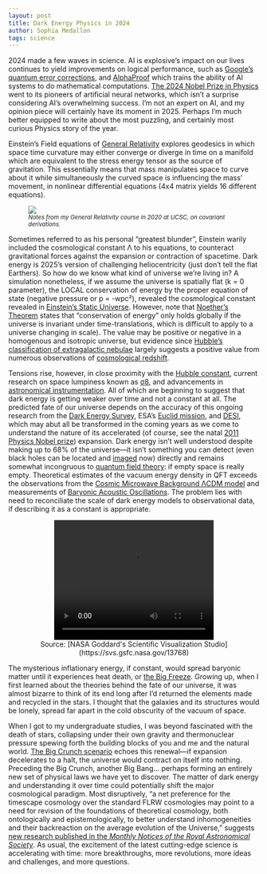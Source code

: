 ```yaml
---
layout: post
title: Dark Energy Physics in 2024
author: Sophia Medallon
tags: science
---
```


2024 made a few waves in science. AI is explosive’s impact on our lives continues to yield improvements on logical performance, such as [Google’s quantum error corrections](https://www.nature.com/articles/s41586-024-08449-y), and [AlphaProof](https://deepmind.google/discover/blog/ai-solves-imo-problems-at-silver-medal-level/) which trains the ability of AI systems to do mathematical computations. [The 2024 Nobel Prize in Physics](https://www.nobelprize.org/prizes/physics/2024/press-release/) went to its pioneers of artificial neural networks, which isn’t a surprise considering AI’s overwhelming success. I’m not an expert on AI, and my opinion piece will certainly have its moment in 2025. Perhaps I’m much better equipped to write about the most puzzling, and certainly most curious Physics story of the year. 

Einstein’s Field equations of [General Relativity](https://physics.info/general-relativity/) explores geodesics in which space time curvature may either converge or diverge in time on a manifold which are equivalent to the stress energy tensor as the source of gravitation. This essentially means that mass manipulates space to curve about it while simultaneously the curved space is influencing the mass’ movement, in nonlinear differential equations (4x4 matrix yields 16 different equations). 

<figure>
  <img src='/images/GRclass.png'>
  <figcaption><small> <i> Notes from my General Relativity course in 2020 at UCSC, on covariant derivations. </i></small></figcaption>
</figure>

Sometimes referred to as his personal “greatest blunder”, Einstein warily included the cosmological constant Λ to his equations, to counteract gravitational forces against the expansion or contraction of spacetime. Dark energy is 2025’s version of challenging heliocentricity (just don’t tell the flat Earthers). So how do we know what kind of universe we’re living in? A simulation nonetheless, if we assume the universe is spatially flat (k = 0 parameter), the LOCAL conservation of energy by the proper equation of state (negative pressure or p = -wpc²), revealed the cosmological constant revealed in [Einstein’s Static Universe](https://einsteinpapers.press.princeton.edu/vol6-trans/433). However, note that [Noether’s Theorem](https://profoundphysics.com/noethers-theorem-a-complete-guide/) states that “conservation of energy” only holds globally if the universe is invariant under time-translations, which is difficult to apply to a universe changing in scale). The value may be positive or negative in a homogenous and isotropic universe, but evidence since [Hubble’s classification of extragalactic nebulae](https://ui.adsabs.harvard.edu/abs/1926ApJ....64..321H/abstract) largely suggests a positive value from numerous observations of [cosmological redshift](https://science.nasa.gov/mission/hubble/science/science-behind-the-discoveries/hubble-cosmological-redshift/). 

Tensions rise, however, in close proximity with the [Hubble constant](https://www.scientificamerican.com/article/hubble-tension-headache-clashing-measurements-make-the-universes-expansion-a-lingering-mystery/), current research on space lumpiness known as [σ8](https://lambda.gsfc.nasa.gov/education/graphic_history/fluctsize.html), and advancements in [astronomical instrumentation](https://en.wikipedia.org/wiki/List_of_proposed_space_telescopes). All of which are beginning to suggest that dark energy is getting weaker over time and not a constant at all. The predicted fate of our universe depends on the accuracy of this ongoing research from the [Dark Energy Survey](https://www.darkenergysurvey.org), ESA’s [Euclid mission](https://www.esa.int/Science_Exploration/Space_Science/Euclid_overview), and [DESI](https://www.desi.lbl.gov), which may abut all be transformed in the coming years as we come to understand the nature of its accelerated (of course, see the natal [2011 Physics Nobel prize](https://www.nobelprize.org/prizes/physics/2011/press-release/)) expansion. Dark energy isn’t well understood despite making up to 68% of the universe—it isn’t something you can detect (even black holes can be located and [imaged](https://eventhorizontelescope.org/blog/astronomers-reveal-first-image-black-hole-heart-our-galaxy) now) directly and remains somewhat incongruous to [quantum field theory](https://arxiv.org/pdf/hep-th/9702027): if empty space is really empty. Theoretical estimates of the vacuum energy density in QFT exceeds the observations from the [Cosmic Microwave Background ΛCDM model](https://lambda.gsfc.nasa.gov/education/graphic_history/univ_evol.html) and measurements of [Baryonic Acoustic Oscillations](https://science.nasa.gov/mission/roman-space-telescope/baryon-acoustic-oscillations/). The problem lies with need to reconciliate the scale of dark energy models to observational data, if describing it as a constant is appropriate.

<center><video width="320" height="240" controls>
  <source src="https://science.nasa.gov/wp-content/uploads/2023/10/bao-clip.mp4" type="video/mp4">
</video> </center>
  
<center> Source: [NASA Goddard's Scientific Visualization Studio](https://svs.gsfc.nasa.gov/13768)
</center>

The mysterious inflationary energy, if constant, would spread baryonic matter until it experiences heat death, or [the Big Freeze](https://www.astronomy.com/science/the-big-freeze-how-the-universe-will-die/). Growing up, when I first learned about the theories behind the fate of our universe, it was almost bizarre to think of its end long after I’d returned the elements made and recycled in the stars. I thought that the galaxies and its structures would be lonely, spread far apart in the cold obscurity of the vacuum of space. 

When I got to my undergraduate studies, I was beyond fascinated with the death of stars, collapsing under their own gravity and thermonuclear pressure spewing forth the building blocks of you and me and the natural world. [The Big Crunch scenario](https://arxiv.org/pdf/astro-ph/0409264) echoes this renewal—if expansion decelerates to a halt, the universe would contract on itself into nothing. Preceding the Big Crunch, another Big Bang… perhaps forming an entirely new set of physical laws we have yet to discover. The matter of dark energy and understanding it over time could potentially shift the major cosmological paradigm. Most disruptively, “a net preference for the timescape cosmology over the standard FLRW cosmologies may point to a need for revision of the foundations of theoretical cosmology, both ontologically and epistemologically, to better understand inhomogeneities and their backreaction on the average evolution of the Universe,” suggests [new research published in the *Monthly Notices of the Royal Astronomical Society*](https://academic.oup.com/mnrasl/article/537/1/L55/7926647). As usual, the excitement of the latest cutting-edge science is accelerating with time: more breakthroughs, more revolutions, more ideas and challenges, and more questions.
